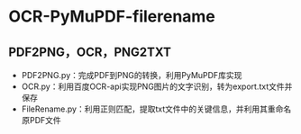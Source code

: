 # OCR-PyMuPDF-filerename
## PDF2PNG，OCR，PNG2TXT
* PDF2PNG.py：完成PDF到PNG的转换，利用PyMuPDF库实现
* OCR.py：利用百度OCR-api实现PNG图片的文字识别，转为export.txt文件并保存
* FileRename.py：利用正则匹配，提取txt文件中的关键信息，并利用其重命名原PDF文件
